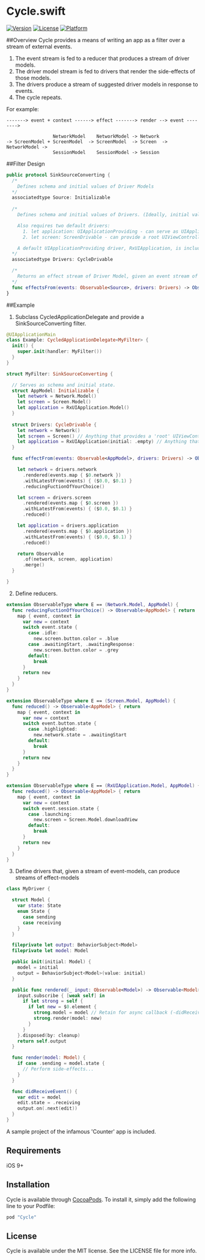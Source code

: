 # Cycle.swift

[![Version](https://img.shields.io/cocoapods/v/Cycle.svg?style=flat)](http://cocoapods.org/pods/Cycle)
[![License](https://img.shields.io/cocoapods/l/Cycle.svg?style=flat)](http://cocoapods.org/pods/Cycle)
[![Platform](https://img.shields.io/cocoapods/p/Cycle.svg?style=flat)](http://cocoapods.org/pods/Cycle)

##Overview
Cycle provides a means of writing an app as a filter over a stream of external events.

1. The event stream is fed to a reducer that produces a stream of driver models.
2. The driver model stream is fed to drivers that render the side-effects of those models.
3. The drivers produce a stream of suggested driver models in response to events.
4. The cycle repeats.

For example:
```
-------> event + context ------> effect -------> render --> event -------->
         
                 NetworkModel    NetworkModel -> Network
-> ScreenModel + ScreenModel  -> ScreenModel  -> Screen  -> NetworkModel ->
                 SessionModel    SessionModel -> Session
```

##Filter Design
```swift
public protocol SinkSourceConverting {
  /* 
    Defines schema and initial values of Driver Models
  */
  associatedtype Source: Initializable
  
  /* 
    Defines schema and initial values of Drivers. (Ideally, initial values would come from Source definition above but is currently not implemented as such.)

    Also requires two default drivers: 
      1. let application: UIApplicationProviding - can serve as UIApplicationDelegate
      2. let screen: ScreenDrivable - can provide a root UIViewController

    A default UIApplicationProviding driver, RxUIApplication, is included.
  */
  associatedtype Drivers: CycleDrivable

  /*
    Returns an effect stream of Driver Model, given an event stream of Driver Model. See example for intended implementation.
  */
  func effectsFrom(events: Observable<Source>, drivers: Drivers) -> Observable<Source>
}
```

##Example
1. Subclass CycledApplicationDelegate and provide a SinkSourceConverting filter.

``` swift
@UIApplicationMain
class Example: CycledApplicationDelegate<MyFilter> {
  init() {
    super.init(handler: MyFilter())
  }
}

struct MyFilter: SinkSourceConverting {

  // Serves as schema and initial state.
  struct AppModel: Initializable {
    let network = Network.Model()
    let screen = Screen.Model()
    let application = RxUIApplication.Model()
  }
  
  struct Drivers: CycleDrivable {
    let network = Network()
    let screen = Screen() // Anything that provides a 'root' UIViewController
    let application = RxUIApplication(initial: .empty) // Anything that conforms to UIApplicationDelegate
  }

  func effectFrom(events: Observable<AppModel>, drivers: Drivers) -> Observable<AppModel> {

    let network = drivers.network
      .rendered(events.map { $0.network })
      .withLatestFrom(events) { ($0.0, $0.1) }
      .reducingFuctionOfYourChoice()

    let screen = drivers.screen
      .rendered(events.map { $0.screen })
      .withLatestFrom(events) { ($0.0, $0.1) }
      .reduced()

    let application = drivers.application
      .rendered(events.map { $0.application })
      .withLatestFrom(events) { ($0.0, $0.1) }
      .reduced()

    return Observable
      .of(network, screen, application)
      .merge()
  }

}
```
2. Define reducers.

```swift
extension ObservableType where E == (Network.Model, AppModel) {
  func reducingFuctionOfYourChoice() -> Observable<AppModel> { return
    map { event, context in
      var new = context
      switch event.state {
        case .idle:
          new.screen.button.color = .blue
        case .awaitingStart, .awaitingResponse:
          new.screen.button.color = .grey
        default: 
          break
      }
      return new
    }
  }
}

extension ObservableType where E == (Screen.Model, AppModel) {
  func reduced() -> Observable<AppModel> { return
    map { event, context in
      var new = context
      switch event.button.state {
        case .highlighted:
          new.network.state = .awaitingStart
        default: 
          break
      }
      return new
    }
  }
}

extension ObservableType where E == (RxUIApplication.Model, AppModel) {
  func reduced() -> Observable<AppModel> { return
    map { event, context in
      var new = context
      switch event.session.state {
        case .launching:
          new.screen = Screen.Model.downloadView
        default: 
          break
      }
      return new
    }
  }
}
```
3. Define drivers that, given a stream of event-models, can produce streams of effect-models

```swift
class MyDriver {

  struct Model {
    var state: State
    enum State {
      case sending
      case receiving
    }
  }

  fileprivate let output: BehaviorSubject<Model>
  fileprivate let model: Model

  public init(initial: Model) {
    model = initial
    output = BehaviorSubject<Model>(value: initial)
  }

  public func rendered(_ input: Observable<Model>) -> Observable<Model> { 
    input.subscribe { [weak self] in
      if let strong = self {
        if let new = $0.element {
          strong.model = model // Retain for async callback (-didReceiveEvent)
          strong.render(model: new)
        }
      }
    }.disposed(by: cleanup)
    return self.output
  }

  func render(model: Model) {    
    if case .sending = model.state {
      // Perform side-effects...
    }
  }

  func didReceiveEvent() {
    var edit = model
    edit.state = .receiving
    output.on(.next(edit))
  }
}
```

A sample project of the infamous 'Counter' app is included.

## Requirements
iOS 9+

## Installation
Cycle is available through [CocoaPods](http://cocoapods.org). To install
it, simply add the following line to your Podfile:

```ruby
pod "Cycle"
```

## License
Cycle is available under the MIT license. See the LICENSE file for more info.
